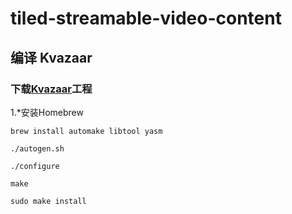 # tiled-streamable-video-content

## 编译 Kvazaar

### 下载[Kvazaar](https://github.com/ultravideo/kvazaar#compiling-kvazaar)工程

1.*安装Homebrew
```
brew install automake libtool yasm

./autogen.sh

./configure

make

sudo make install

```
 
